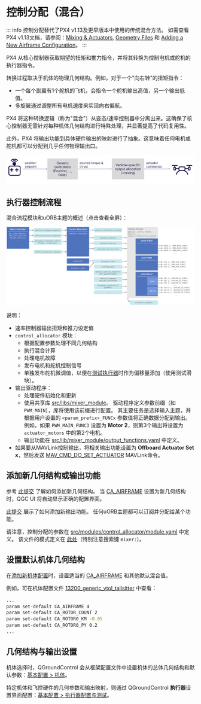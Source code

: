 # 控制分配（混合）

::: info
控制分配替代了PX4 v1.13及更早版本中使用的传统混合方法。
如需查看PX4 v1.13文档，请参阅：[Mixing & Actuators](https://docs.px4.io/v1.13/en/concept/mixing.html), [Geometry Files](https://docs.px4.io/v1.13/en/concept/geometry_files.html) 和 [Adding a New Airframe Configuration](https://docs.px4.io/v1.13/en/dev_airframes/adding_a_new_frame.html)。
:::

PX4 从核心控制器获取期望的扭矩和推力指令，并将其转换为控制电机或舵机的执行器指令。

转换过程取决于机体的物理几何结构。例如，对于一个"向右转"的扭矩指令：

- 一个每个副翼有1个舵机的飞机，会指令一个舵机输出高值，另一个输出低值。
- 多旋翼通过调整所有电机速度来实现向右偏航。

PX4 将这种转换逻辑（称为"混合"）从姿态/速率控制器中分离出来。这确保了核心控制器无需针对每种机体几何结构进行特殊处理，并显著提高了代码复用性。

此外，PX4 将输出功能到具体硬件输出的映射进行了抽象。这意味着任何电机或舵机都可以分配到几乎任何物理输出口。

<!-- https://docs.google.com/drawings/d/1Li9YhTLc3yX6mGX0iSOfItHXvaUhevO2DRZwuxPQ1PI/edit -->

![混合概览](../../assets/diagrams/mixing_overview.png)

## 执行器控制流程

混合流程模块和uORB主题的概述（点击查看全屏）：

<!-- https://drive.google.com/file/d/1L2IoxsyB4GAWE-s82R_x42mVXW_IDlHP/view?usp=sharing -->

![流程概览](../../assets/concepts/control_allocation_pipeline.png)

说明：

- 速率控制器输出扭矩和推力设定值
- `control_allocator` 模块：
  - 根据配置参数处理不同几何结构
  - 执行混合计算
  - 处理电机故障
  - 发布电机和舵机控制信号
  - 单独发布舵机微调值，以便在[测试执行器](../config/actuators.md#actuator-testing)时作为偏移量添加（使用测试滑块）。
- 输出驱动程序：
  - 处理硬件初始化和更新
  - 使用共享库 [src/libs/mixer_module](https://github.com/PX4/PX4-Autopilot/blob/main/src/lib/mixer_module/)。
    驱动程序定义参数前缀（如 `PWM_MAIN`），库将使用该前缀进行配置。
    其主要任务是选择输入主题，并根据用户设置的 `<param_prefix>_FUNCx` 参数值将正确数据分配到输出。
    例如，如果 `PWM_MAIN_FUNC3` 设置为 **Motor 2**，则第3个输出将设置为 `actuator_motors` 中的第2个电机。
  - 输出功能在 [src/lib/mixer_module/output_functions.yaml](https://github.com/PX4/PX4-Autopilot/blob/main/src/lib/mixer_module/output_functions.yaml) 中定义。
- 如果要从MAVLink控制输出，将相关输出功能设置为 **Offboard Actuator Set x**，然后发送 [MAV_CMD_DO_SET_ACTUATOR](https://mavlink.io/en/messages/common.html#MAV_CMD_DO_SET_ACTUATOR) MAVLink命令。

## 添加新几何结构或输出功能

参考 [此提交](https://github.com/PX4/PX4-Autopilot/commit/5cdb6fbd8e1352dcb94bd58918da405f8ff930d7) 了解如何添加新几何结构。
当 [CA_AIRFRAME](../advanced_config/parameter_reference.md#CA_AIRFRAME) 设置为新几何结构时，QGC UI 将自动显示正确的配置界面。

[此提交](https://github.com/PX4/PX4-Autopilot/commit/a65533b46986e32254b64b7c92469afb8178e370) 展示了如何添加新输出功能。
任何uORB主题都可以订阅并分配给某个功能。

请注意，控制分配的参数在 [src/modules/control_allocator/module.yaml](https://github.com/PX4/PX4-Autopilot/blob/main/src/modules/control_allocator/module.yaml) 中定义。
该文件的模式定义在 [此处](https://github.com/PX4/PX4-Autopilot/blob/main/validation/module_schema.yaml#L440=)（特别注意搜索键 `mixer:`）。

## 设置默认机体几何结构

在[添加新机体配置](../dev_airframes/adding_a_new_frame.md)时，设置适当的 [CA_AIRFRAME](../advanced_config/parameter_reference.md#CA_AIRFRAME) 和其他默认混合值。

例如，可在机体配置文件 [13200_generic_vtol_tailsitter](https://github.com/PX4/PX4-Autopilot/blob/main/ROMFS/px4fmu_common/init.d/airframes/13200_generic_vtol_tailsitter) 中查看：

```sh
...
param set-default CA_AIRFRAME 4
param set-default CA_ROTOR_COUNT 2
param set-default CA_ROTOR0_KM -0.05
param set-default CA_ROTOR0_PY 0.2
...
```

## 几何结构与输出设置

机体选择时，QGroundControl 会从框架配置文件中设置机体的总体几何结构和默认参数：[基本配置 > 机体](../config/airframe.md)。

特定机体和飞控硬件的几何参数和输出映射，则通过 QGroundControl **执行器**设置界面配置：[基本配置 > 执行器配置与测试](../config/actuators.md)。